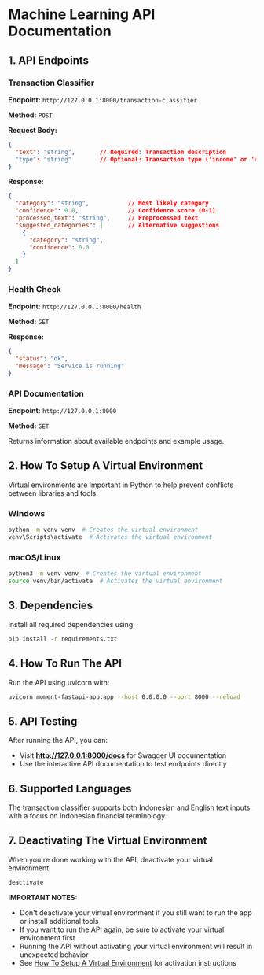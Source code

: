 # Machine Learning API Documentation

## 1. API Endpoints

### Transaction Classifier
**Endpoint:** `http://127.0.0.1:8000/transaction-classifier`

**Method:** `POST`

**Request Body:**
```json
{
  "text": "string",       // Required: Transaction description
  "type": "string"        // Optional: Transaction type ('income' or 'expense')
}
```

**Response:**
```json
{
  "category": "string",           // Most likely category
  "confidence": 0.0,              // Confidence score (0-1)
  "processed_text": "string",     // Preprocessed text
  "suggested_categories": [       // Alternative suggestions
    {
      "category": "string",
      "confidence": 0.0
    }
  ]
}
```

### Health Check
**Endpoint:** `http://127.0.0.1:8000/health`

**Method:** `GET`

**Response:**
```json
{
  "status": "ok",
  "message": "Service is running"
}
```

### API Documentation
**Endpoint:** `http://127.0.0.1:8000`

**Method:** `GET`

Returns information about available endpoints and example usage.

## 2. How To Setup A Virtual Environment
Virtual environments are important in Python to help prevent conflicts between libraries and tools.

### **Windows**
```sh
python -m venv venv  # Creates the virtual environment
venv\Scripts\activate  # Activates the virtual environment
```

### **macOS/Linux**
```sh
python3 -m venv venv  # Creates the virtual environment
source venv/bin/activate  # Activates the virtual environment
```

## 3. Dependencies
Install all required dependencies using:
```sh
pip install -r requirements.txt
```

## 4. How To Run The API
Run the API using uvicorn with:

```sh
uvicorn moment-fastapi-app:app --host 0.0.0.0 --port 8000 --reload
```

## 5. API Testing
After running the API, you can:
- Visit **http://127.0.0.1:8000/docs** for Swagger UI documentation
- Use the interactive API documentation to test endpoints directly

## 6. Supported Languages
The transaction classifier supports both Indonesian and English text inputs, with a focus on Indonesian financial terminology.

## 7. Deactivating The Virtual Environment
When you're done working with the API, deactivate your virtual environment:

```sh
deactivate
```

**IMPORTANT NOTES:**
- Don't deactivate your virtual environment if you still want to run the app or install additional tools
- If you want to run the API again, be sure to activate your virtual environment first
- Running the API without activating your virtual environment will result in unexpected behavior
- See [How To Setup A Virtual Environment](#2-how-to-setup-a-virtual-environment) for activation instructions
